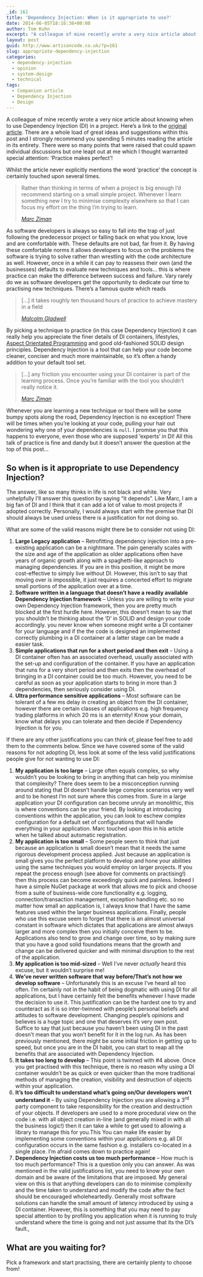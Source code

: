 ```yaml
---
_id: 161
title: 'Dependency Injection: When is it appropriate to use?'
date: 2014-06-05T18:16:38+00:00
author: Tom Kuhn
excerpt: "A colleague of mine recently wrote a very nice article about knowing when to use Dependency Injection (DI) in a project. There are a whole load of great ideas and suggestions within this post and I strongly recommend you spending 5 minutes reading the article in its entirety. There were so many points that were raised that could spawn individual discussions but one leapt out at me which I thought warranted special attention: 'Practice makes perfect'!"
layout: post
guid: http://www.artisancode.co.uk/?p=161
slug: appropriate-dependency-injection
categories:
  - dependency-injection
  - opinion
  - system-design
  - technical
tags:
  - Companion article
  - Dependency Injection
  - Design
---
```

A colleague of mine recently wrote a very nice article about knowing when to use Dependency Injection (DI) in a project. Here&#8217;s a link to the [original article](http://flat9.wordpress.com/2014/06/04/when-should-i-use-dependency-injection/ "Blog article: When should I use Dependency Injection?"). There are a whole load of great ideas and suggestions within this post and I strongly recommend you spending 5 minutes reading the article in its entirety. There were so many points that were raised that could spawn individual discussions but one leapt out at me which I thought warranted special attention: &#8216;Practice makes perfect&#8217;!

Whilst the article never explicitly mentions the word &#8216;practice&#8217; the concept is certainly touched upon several times.

> Rather than thinking in terms of when a project is big enough I’d recommend starting on a small simple project. Whenever I learn something new I try to minimise complexity elsewhere so that I can focus my effort on the thing I’m trying to learn.
>
> [_Marc Ziman_](http://flat9.wordpress.com/2014/06/04/when-should-i-use-dependency-injection/ "Blog article: When should I use Dependency Injection?")

As software developers is always so easy to fall into the trap of just following the predecessor project or falling back on what you know, love and are comfortable with. These defaults are not bad, far from it. By having these comfortable norms it allows developers to focus on the problems the software is trying to solve rather than wrestling with the code architecture as well. However, once in a while it can pay to reassess their own (and the businesses) defaults to evaluate new techniques and tools&#8230; this is where practice can make the difference between success and failure. Vary rarely do we as software developers get the opportunity to dedicate our time to practising new techniques. There&#8217;s a famous quote which reads

> [&#8230;] it takes roughly ten thousand hours of practice to achieve mastery in a field
>
> [_Malcolm Gladwell_](http://www.wisdomgroup.com/blog/10000-hours-of-practice/ "Blog article: Mastering a skill in ten thousand hours.")

By picking a technique to practice (in this case Dependency Injection) it can really help you appreciate the finer details of DI containers, lifestyles, [Aspect Orientated Programming](http://en.wikipedia.org/wiki/Aspect-oriented_programming "Wikipedia entry on AOP") and good old-fashioned SOLID design principles. Dependency Injection is a tool that can help your code become cleaner, conciser and much more maintainable, so it&#8217;s often a handy addition to your default tool set.

> [&#8230;] any friction you encounter using your DI container is part of the learning process. Once you’re familiar with the tool you shouldn&#8217;t really notice it.
>
> [_Marc Ziman_](http://flat9.wordpress.com/2014/06/04/when-should-i-use-dependency-injection/ "Blog article: When should I use Dependency Injection?")

Whenever you are learning a new technique or tool there will be some bumpy spots along the road, Dependency Injection is no exception! There will be times when you&#8217;re looking at your code, pulling your hair out wondering why one of your dependencies is `null`. I promise you that this happens to everyone, even those who are supposed &#8216;experts&#8217; in DI! All this talk of practice is fine and dandy but it doesn&#8217;t answer the question at the top of this post&#8230;

## So when is it appropriate to use Dependency Injection?

The answer, like so many thinks in life is not black and white. Very unhelpfully I&#8217;ll answer this question by saying &#8220;it depends&#8221;. Like Marc, I am a big fan of DI and I think that it can add a lot of value to most projects if adopted correctly. Personally, I would always start with the premise that DI should always be used unless there is a justification for not doing so.

What are some of the valid reasons might there be to consider not using DI:

  1. **Large Legacy application** &#8211; Retrofitting dependency injection into a pre-existing application can be a nightmare. The pain generally scales with the size and age of the application as older applications often have years of organic growth along with a spaghetti-like approach to managing dependencies. If you are in this position, it might be more cost-effective to simply live without DI. However, this isn&#8217;t to say that moving over is impossible, it just requires a concerted effort to migrate small portions of the application over at a time.
  2. **Software written in a language that doesn&#8217;t have a readily available Dependency Injection framework** &#8211; Unless you are willing to write your own Dependency Injection framework, then you are pretty much blocked at the first hurdle here. However, this doesn&#8217;t mean to say that you shouldn&#8217;t be thinking about the &#8216;D&#8217; in SOLID and design your code accordingly. you never know when someone might write a DI container for your language and if the the code is designed an implemented correctly plumbing in a DI container at a latter stage can be made a easier task.
  3. **Simple applications that run for a short period and then exit** &#8211; Using a DI container often has an associated overhead, usually associated with the set-up and configuration of the container. If you have an application that runs for a very short period and then exits then the overhead of bringing in a DI container could be too much. However, you need to be careful as soon as your application starts to bring in more than 3 dependencies, then seriously consider using DI.
  4. **Ultra performance sensitive applications** &#8211; Most software can be tolerant of a few ms delay in creating an object from the DI container, however there are certain classes of applications e.g. high frequency trading platforms in which 20 ms is an eternity! Know your domain, know what delays you can tolerate and then decide if Dependency Injection is for you.

If there are any other justifications you can think of, please feel free to add them to the comments below. Since we have covered some of the valid reasons for not adopting DI, less look at some of the less valid justifications people give for not wanting to use DI:

  1. **My application is too large** &#8211; Large often equals complex, so why wouldn&#8217;t you be looking to bring in anything that can help you minimise that complexity? There does seem to be a misconception running around stating that DI doesn&#8217;t handle large complex scenarios very well and to be honest I&#8217;m not sure where this comes from. Sure in a large application your DI configuration can become unruly an monolithic, this is where conventions can be your friend. By looking at introducing conventions within the application, you can look to eschew complex configuration for a default set of configurations that will handle everything in your application. Marc touched upon this in his article when he talked about automatic registration.
  2. **My application is too small** &#8211; Some people seem to think that just because an application is small doesn&#8217;t mean that it needs the same rigorous development process applied. Just because an application is small gives you the perfect platform to develop and hone your abilities using the same techniques you would employ on larger projects. If you repeat the process enough (see above for comments on practising!) then this process can become exceedingly quick and painless. Indeed I have a simple NuGet package at work that allows me to pick and choose from a suite of business-wide core functionality e.g. logging, connection/transaction management, exception handling etc. so no matter how small an application is, I always know that I have the same features used within the larger business applications. Finally, people who use this excuse seem to forget that there is an almost universal constant in software which dictates that applications are almost always larger and more complex then you initially conceive them to be. Applications also tend to grow and change over time, so by making sure that you have a good solid foundations means that the growth and change can be delivered quicker and with minimal disruption to the rest of the application.
  3. **My application is too mid-sized** &#8211; Well I&#8217;ve never _actually_ heard this excuse, but it wouldn&#8217;t surprise me!
  4. **We&#8217;ve never written software that way before/That&#8217;s not how we develop software** &#8211; Unfortunately this is an excuse I&#8217;ve heard all too often. I&#8217;m certainly not in the habit of being dogmatic with using DI for all applications, but I have certainly felt the benefits whenever I have made the decision to use it. This justification can be the hardest one to try and counteract as it is so inter-twinned with people&#8217;s personal beliefs and attitudes to software development. Changing people&#8217;s opinions and believes is a huge topic and one that deserves it&#8217;s very own post. Suffice to say that just because you haven&#8217;t been using DI in the past doesn&#8217;t mean that you won&#8217;t benefit for it in the log run. As has been previously mentioned, there might be some initial friction in getting up to speed, but once you are in the DI habit, you can start to reap all the benefits that are associated with Dependency Injection.
  5. **It takes too long to develop** &#8211; This point is twinned with #4 above. Once you get practised with this technique, there is no reason why using a DI container wouldn&#8217;t be as quick or even quicker than the more traditional methods of managing the creation, visibility and destruction of objects within your application.
  6. **It&#8217;s too difficult to understand what&#8217;s going on/Our developers won&#8217;t understand it** &#8211; By using Dependency Injection you are allowing a 3<sup>rd</sup> party component to take responsibility for the creation and destruction of your objects. If developers are used to a more procedural view on the code i.e. with all object creation in-line (and generally mixed in with all the business logic!) then it can take a while to get used to allowing a library to manage this for you.This You can make life easier by implementing some conventions within your applications e.g. all DI configuration occurs in the same fashion e.g. installers co-located in a single place. I&#8217;m afraid comes down to practice again!
  7. **Dependency Injection costs us too much performance** &#8211; How much is too much performance? This is a question only you can answer. As was mentioned in the valid justifications list, you need to know your own domain and be aware of the limitations that are imposed. My general view on this is that anything developers can do to minimise complexity and the time taken to understand and modify the code after the fact should be encouraged wholeheartedly. Generally most software solutions can handle the small amount of latency introduced by using a DI container. However, this is something that you may need to pay special attention to by profiling you application when it is running to truly understand where the time is going and not just assume that its the DI&#8217;s fault.,

## What are you waiting for?

Pick a framework and start practising, there are certainly plenty to choose from!
